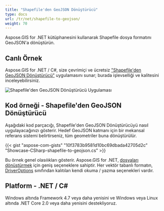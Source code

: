 ```yaml
---
title: "Shapefile'den GeoJSON Dönüştürücü"
type: docs
url: /tr/net/shapefile-to-geojson/
weight: 70
---
```


Aspose.GIS for .NET kütüphanesini kullanarak Shapefile dosya formatını GeoJSON'a dönüştürün.

## **Canlı Örnek**

Aspose.GIS for .NET / C#, size çevrimiçi ve ücretsiz ["Shapefile'den GeoJSON Dönüştürücü"](https://products.aspose.app/gis/conversion/shapefile-to-geojson) uygulamasını sunar; burada işlevselliği ve kalitesini inceleyebilirsiniz.

![Shapefile'den GeoJSON Dönüştürücü Uygulaması](conversion.png)

## **Kod örneği - Shapefile'den GeoJSON Dönüştürücü**

Aşağıdaki kod parçacığı, Shapefile'den GeoJSON Dönüştürücüyü nasıl uygulayacağınızı gösterir. Hedef GeoJSON katmanı için bir mekansal referans sistemi belirtirseniz, tüm geometriler buna dönüştürülür. 

{{< gist "aspose-com-gists" "10f3783b9581d10bc69dbada42705d2c" "Showcase-CSharp-shapefile-to-geojson.cs" >}}

Bu örnek genel olasılıkları gösterir. Aspose.GIS for .NET, [dosyaları dönüştürmek](https://docs.aspose.com/gis/net/vector-layers/) için geniş seçeneklere sahiptir. Her vektör tabanlı formatın, [DriverOptions](https://reference.aspose.com/gis/net/aspose.gis/driveroptions) sınıfından kalıtılan kendi okuma / yazma seçenekleri vardır.

## **Platform - .NET / C#**

Windows altında Framework 4.7 veya daha yenisini ve Windows veya Linux altında .NET Core 2.0 veya daha yenisini destekliyoruz.
